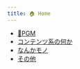 ```yaml
---
title: 🏠 Home
---
```


- [🖖PGM](p/index.md)
- [コンテンツ系の何か](c/index.md)
- [なんかモノ](o/index.md)
- [その他](etc/index.md)
